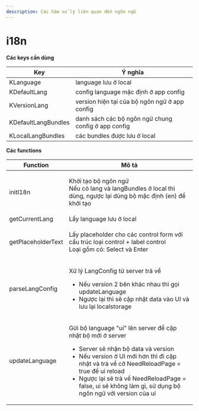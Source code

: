 ```yaml
---
description: Các hàm xử lý liên quan đến ngôn ngữ
---
```


# i18n

**Các keys cần dùng**

| Key                 | Ý nghĩa                                             |
| ------------------- | --------------------------------------------------- |
| KLanguage           | language lưu ở local                                |
| KDefaultLang        | config language mặc định ở app config               |
| KVersionLang        | version hiện tại của bộ ngôn ngữ ở app config       |
| KDefaultLangBundles | danh sách các bộ ngôn ngữ chung config ở app config |
| KLocalLangBundles   | các bundles được lưu ở local                        |

**Các functions**

| Function           | Mô tả                                                                                                                                                                                                                                                                                                                                 |
| ------------------ | ------------------------------------------------------------------------------------------------------------------------------------------------------------------------------------------------------------------------------------------------------------------------------------------------------------------------------------- |
| initI18n           | <p>Khởi tạo bộ ngôn ngữ<br>Nếu có lang và langBundles ở local thì dùng, ngược lại dùng bộ mặc định (en) để khởi tạo</p>                                                                                                                                                                                                               |
| getCurrentLang     | Lấy language lưu ở local                                                                                                                                                                                                                                                                                                              |
| getPlaceholderText | <p>Lấy placeholder cho các control form với cấu trúc loại control + label control<br>Loại gồm có: Select và Enter</p>                                                                                                                                                                                                                 |
| parseLangConfig    | <p>Xử lý LangConfig từ server trả về</p><ul><li>Nếu version 2 bên khác nhau thì gọi updateLanguage</li><li>Ngược lại thì sẽ cập nhật data vào UI và lưu lại localstorage</li></ul>                                                                                                                                                    |
| updateLanguage     | <p>Gửi bộ language "ui" lên server để cập nhật bộ mới ở server</p><ul><li>Server sẽ nhận bộ data và version</li><li>Nếu version ở UI mới hơn thì đi cập nhật và trả về cờ NeedReloadPage = true để ui reload</li><li>Ngược lại sẽ trả về NeedReloadPage = false, ui sẽ không làm gì, sử dụng bộ ngôn ngữ với version của ui</li></ul> |

<img alt="" class="gitbook-drawing">
